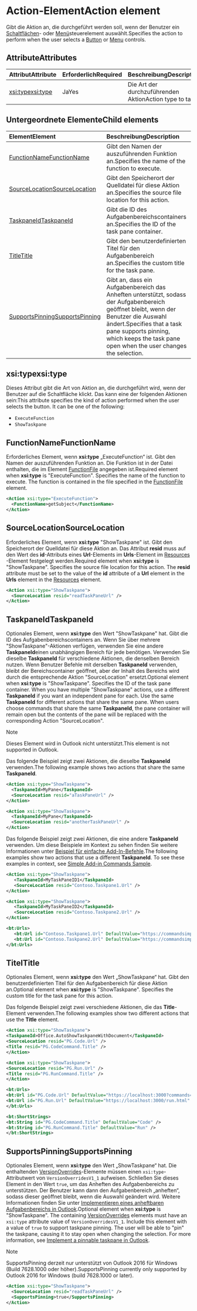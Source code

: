 # <a name="action-element"></a><span data-ttu-id="8163f-101">Action-Element</span><span class="sxs-lookup"><span data-stu-id="8163f-101">Action element</span></span>

<span data-ttu-id="8163f-102">Gibt die Aktion an, die durchgeführt werden soll, wenn der Benutzer ein [Schaltflächen](control.md#button-control)- oder [Menü](control.md#menu-dropdown-button-controls)steuerelement auswählt.</span><span class="sxs-lookup"><span data-stu-id="8163f-102">Specifies the action to perform when the user selects a  [Button](control.md#button-control) or [Menu](control.md#menu-dropdown-button-controls) controls.</span></span>
 
## <a name="attributes"></a><span data-ttu-id="8163f-103">Attribute</span><span class="sxs-lookup"><span data-stu-id="8163f-103">Attributes</span></span>

|  <span data-ttu-id="8163f-104">Attribut</span><span class="sxs-lookup"><span data-stu-id="8163f-104">Attribute</span></span>  |  <span data-ttu-id="8163f-105">Erforderlich</span><span class="sxs-lookup"><span data-stu-id="8163f-105">Required</span></span>  |  <span data-ttu-id="8163f-106">Beschreibung</span><span class="sxs-lookup"><span data-stu-id="8163f-106">Description</span></span>  |
|:-----|:-----|:-----|
|  [<span data-ttu-id="8163f-107">xsi:type</span><span class="sxs-lookup"><span data-stu-id="8163f-107">xsi:type</span></span>](#xsitype)  |  <span data-ttu-id="8163f-108">Ja</span><span class="sxs-lookup"><span data-stu-id="8163f-108">Yes</span></span>  | <span data-ttu-id="8163f-109">Die Art der durchzuführenden Aktion</span><span class="sxs-lookup"><span data-stu-id="8163f-109">Action type to take</span></span>|

## <a name="child-elements"></a><span data-ttu-id="8163f-110">Untergeordnete Elemente</span><span class="sxs-lookup"><span data-stu-id="8163f-110">Child elements</span></span>

|  <span data-ttu-id="8163f-111">Element</span><span class="sxs-lookup"><span data-stu-id="8163f-111">Element</span></span> |  <span data-ttu-id="8163f-112">Beschreibung</span><span class="sxs-lookup"><span data-stu-id="8163f-112">Description</span></span>  |
|:-----|:-----|
|  [<span data-ttu-id="8163f-113">FunctionName</span><span class="sxs-lookup"><span data-stu-id="8163f-113">FunctionName</span></span>](#functionname) |    <span data-ttu-id="8163f-114">Gibt den Namen der auszuführenden Funktion an.</span><span class="sxs-lookup"><span data-stu-id="8163f-114">Specifies the name of the function to execute.</span></span> |
|  [<span data-ttu-id="8163f-115">SourceLocation</span><span class="sxs-lookup"><span data-stu-id="8163f-115">SourceLocation</span></span>](#sourcelocation) |    <span data-ttu-id="8163f-116">Gibt den Speicherort der Quelldatei für diese Aktion an.</span><span class="sxs-lookup"><span data-stu-id="8163f-116">Specifies the source file location for this action.</span></span> |
|  [<span data-ttu-id="8163f-117">TaskpaneId</span><span class="sxs-lookup"><span data-stu-id="8163f-117">TaskpaneId</span></span>](#taskpaneid) | <span data-ttu-id="8163f-118">Gibt die ID des Aufgabenbereichscontainers an.</span><span class="sxs-lookup"><span data-stu-id="8163f-118">Specifies the ID of the task pane container.</span></span>|
|  [<span data-ttu-id="8163f-119">Title</span><span class="sxs-lookup"><span data-stu-id="8163f-119">Title</span></span>](#title) | <span data-ttu-id="8163f-120">Gibt den benutzerdefinierten Titel für den Aufgabenbereich an.</span><span class="sxs-lookup"><span data-stu-id="8163f-120">Specifies the custom title for the task pane.</span></span>|
|  [<span data-ttu-id="8163f-121">SupportsPinning</span><span class="sxs-lookup"><span data-stu-id="8163f-121">SupportsPinning</span></span>](#supportspinning) | <span data-ttu-id="8163f-122">Gibt an, dass ein Aufgabenbereich das Anheften unterstützt, sodass der Aufgabenbereich geöffnet bleibt, wenn der Benutzer die Auswahl ändert.</span><span class="sxs-lookup"><span data-stu-id="8163f-122">Specifies that a task pane supports pinning, which keeps the task pane open when the user changes the selection.</span></span>|
  

## <a name="xsitype"></a><span data-ttu-id="8163f-123">xsi:type</span><span class="sxs-lookup"><span data-stu-id="8163f-123">xsi:type</span></span>

<span data-ttu-id="8163f-p101">Dieses Attribut gibt die Art von Aktion an, die durchgeführt wird, wenn der Benutzer auf die Schaltfläche klickt. Das kann eine der folgenden Aktionen sein:</span><span class="sxs-lookup"><span data-stu-id="8163f-p101">This attribute specifies the kind of action performed when the user selects the button. It can be one of the following:</span></span>

- `ExecuteFunction`
- `ShowTaskpane`

## <a name="functionname"></a><span data-ttu-id="8163f-126">FunctionName</span><span class="sxs-lookup"><span data-stu-id="8163f-126">FunctionName</span></span>

<span data-ttu-id="8163f-p102">Erforderliches Element, wenn **xsi:type** „ExecuteFunction“ ist. Gibt den Namen der auszuführenden Funktion an. Die Funktion ist in der Datei enthalten, die im Element [FunctionFile](functionfile.md) angegeben ist.</span><span class="sxs-lookup"><span data-stu-id="8163f-p102">Required element when **xsi:type** is "ExecuteFunction". Specifies the name of the function to execute. The function is contained in the file specified in the [FunctionFile](functionfile.md) element.</span></span>

```xml
<Action xsi:type="ExecuteFunction">
  <FunctionName>getSubject</FunctionName>
</Action>
```

## <a name="sourcelocation"></a><span data-ttu-id="8163f-130">SourceLocation</span><span class="sxs-lookup"><span data-stu-id="8163f-130">SourceLocation</span></span>

<span data-ttu-id="8163f-p103">Erforderliches Element, wenn  **xsi:type** "ShowTaskpane" ist. Gibt den Speicherort der Quelldatei für diese Aktion an. Das Attribut **resid** muss auf den Wert des **id**-Attributs eines  **Url**-Elements im  **Urls**-Element im  [Resources](resources.md) -Element festgelegt werden.</span><span class="sxs-lookup"><span data-stu-id="8163f-p103">Required element when  **xsi:type** is "ShowTaskpane". Specifies the source file location for this action. The **resid** attribute must be set to the value of the **id** attribute of a **Url** element in the **Urls** element in the [Resources](resources.md) element.</span></span>

```xml
<Action xsi:type="ShowTaskpane">
  <SourceLocation resid="readTaskPaneUrl" />
</Action>
```  

## <a name="taskpaneid"></a><span data-ttu-id="8163f-134">TaskpaneId</span><span class="sxs-lookup"><span data-stu-id="8163f-134">TaskpaneId</span></span>

<span data-ttu-id="8163f-p104">Optionales Element, wenn  **xsi:type** den Wert "ShowTaskpane" hat. Gibt die ID des Aufgabenbereichscontainers an. Wenn Sie über mehrere "ShowTaskpane"-Aktionen verfügen, verwenden Sie eine andere **TaskpaneId**einen unabhängigen Bereich für jede benötigen. Verwenden Sie dieselbe **TaskpaneId** für verschiedene Aktionen, die denselben Bereich nutzen. Wenn Benutzer Befehle mit derselben **TaskpaneId** verwenden, bleibt der Bereichscontainer geöffnet, aber der Inhalt des Bereichs wird durch die entsprechende Aktion "SourceLocation" ersetzt.</span><span class="sxs-lookup"><span data-stu-id="8163f-p104">Optional element when  **xsi:type** is "ShowTaskpane". Specifies the ID of the task pane container. When you have multiple "ShowTaskpane" actions, use a different **TaskpaneId** if you want an independent pane for each. Use the same **TaskpaneId** for  different actions that share the same pane. When users choose commands that share the same **TaskpaneId**, the pane container will remain open but the contents of the pane will be replaced with the corresponding Action "SourceLocation".</span></span> 

> [!NOTE]
> <span data-ttu-id="8163f-140">Dieses Element wird in Outlook nicht unterstützt.</span><span class="sxs-lookup"><span data-stu-id="8163f-140">This element is not supported in Outlook.</span></span>

<span data-ttu-id="8163f-141">Das folgende Beispiel zeigt zwei Aktionen, die dieselbe **TaskpaneId** verwenden.</span><span class="sxs-lookup"><span data-stu-id="8163f-141">The following example shows two actions that share the same **TaskpaneId**.</span></span> 

```xml
<Action xsi:type="ShowTaskpane">
  <TaskpaneId>MyPane</TaskpaneId>
  <SourceLocation resid="aTaskPaneUrl" />
</Action>

<Action xsi:type="ShowTaskpane">
  <TaskpaneId>MyPane</TaskpaneId>
  <SourceLocation resid="anotherTaskPaneUrl" />
</Action>
```  

<span data-ttu-id="8163f-p105">Das folgende Beispiel zeigt zwei Aktionen, die eine andere **TaskpaneId** verwenden. Um diese Beispiele im Kontext zu sehen finden Sie weitere Informationen unter [Beispiel für einfache Add-In-Befehle](https://github.com/OfficeDev/Office-Add-in-Commands-Samples/blob/master/Simple/Manifest/SimpleAddin.xml).</span><span class="sxs-lookup"><span data-stu-id="8163f-p105">The following examples show two actions that use a different **TaskpaneId**. To see these examples in context, see [Simple Add-in Commands Sample](https://github.com/OfficeDev/Office-Add-in-Commands-Samples/blob/master/Simple/Manifest/SimpleAddin.xml).</span></span>

```xml
<Action xsi:type="ShowTaskpane">
   <TaskpaneId>MyTaskPaneID1</TaskpaneId>
   <SourceLocation resid="Contoso.Taskpane1.Url" />
</Action>

<Action xsi:type="ShowTaskpane">
   <TaskpaneId>MyTaskPaneID2</TaskpaneId>
   <SourceLocation resid="Contoso.Taskpane2.Url" />
</Action>
```  

```xml
<bt:Urls>
   <bt:Url id="Contoso.Taskpane1.Url" DefaultValue="https://commandsimple.azurewebsites.net/Taskpane.html" />
   <bt:Url id="Contoso.Taskpane2.Url" DefaultValue="https://commandsimple.azurewebsites.net/Taskpane2.html" />
</bt:Urls>
```  

## <a name="title"></a><span data-ttu-id="8163f-144">Titel</span><span class="sxs-lookup"><span data-stu-id="8163f-144">Title</span></span>
<span data-ttu-id="8163f-p106">Optionales Element, wenn  **xsi:type** den Wert „ShowTaskpane“ hat. Gibt den benutzerdefinierten Titel für den Aufgabenbereich für diese Aktion an.</span><span class="sxs-lookup"><span data-stu-id="8163f-p106">Optional element when  **xsi:type** is "ShowTaskpane". Specifies the custom title for the task pane for this action.</span></span> 

<span data-ttu-id="8163f-147">Das folgende Beispiel zeigt zwei verschiedene Aktionen, die das **Title**-Element verwenden.</span><span class="sxs-lookup"><span data-stu-id="8163f-147">The following examples show two different actions that use the **Title** element.</span></span>

```xml
<Action xsi:type="ShowTaskpane">
<TaskpaneId>Office.AutoShowTaskpaneWithDocument</TaskpaneId>
<SourceLocation resid="PG.Code.Url" />
<Title resid="PG.CodeCommand.Title" />
</Action>
``` 

```xml
<Action xsi:type="ShowTaskpane">
<SourceLocation resid="PG.Run.Url" />
<Title resid="PG.RunCommand.Title" />
</Action>
``` 

```xml
<bt:Urls>
<bt:Url id="PG.Code.Url" DefaultValue="https://localhost:3000?commands=1" />
<bt:Url id="PG.Run.Url" DefaultValue="https://localhost:3000/run.html" />
</bt:Urls>
``` 

```xml
<bt:ShortStrings>
<bt:String id="PG.CodeCommand.Title" DefaultValue="Code" />
<bt:String id="PG.RunCommand.Title" DefaultValue="Run" />
</bt:ShortStrings>
``` 

## <a name="supportspinning"></a><span data-ttu-id="8163f-148">SupportsPinning</span><span class="sxs-lookup"><span data-stu-id="8163f-148">SupportsPinning</span></span>

<span data-ttu-id="8163f-p107">Optionales Element, wenn **xsi:type** den Wert „ShowTaskpane“ hat. Die enthaltenden [VersionOverrides](versionoverrides.md)-Elemente müssen einen `xsi:type`-Attributwert von `VersionOverridesV1_1` aufweisen. Schließen Sie dieses Element in den Wert `true`, um das Anheften des Aufgabenbereichs zu unterstützen. Der Benutzer kann dann den Aufgabenbereich „anheften“, sodass dieser geöffnet bleibt, wenn die Auswahl geändert wird. Weitere Informationen finden Sie unter [Implementieren eines anheftbaren Aufgabenbereichs in Outlook](https://docs.microsoft.com/outlook/add-ins/pinnable-taskpane).</span><span class="sxs-lookup"><span data-stu-id="8163f-p107">Optional element when **xsi:type** is "ShowTaskpane". The containing [VersionOverrides](versionoverrides.md) elements must have an `xsi:type` attribute value of `VersionOverridesV1_1`. Include this element with a value of `true` to support taskpane pinning. The user will be able to "pin" the taskpane, causing it to stay open when changing the selection. For more information, see [Implement a pinnable taskpane in Outlook](https://docs.microsoft.com/outlook/add-ins/pinnable-taskpane).</span></span>

> [!NOTE]
> <span data-ttu-id="8163f-154">SupportsPinning derzeit nur unterstützt von Outlook 2016 für Windows (Build 7628.1000 oder höher).</span><span class="sxs-lookup"><span data-stu-id="8163f-154">SupportsPinning currently only supported by Outlook 2016 for Windows (build 7628.1000 or later).</span></span>

```xml
<Action xsi:type="ShowTaskpane">
  <SourceLocation resid="readTaskPaneUrl" />
  <SupportsPinning>true</SupportsPinning>
</Action>
```


